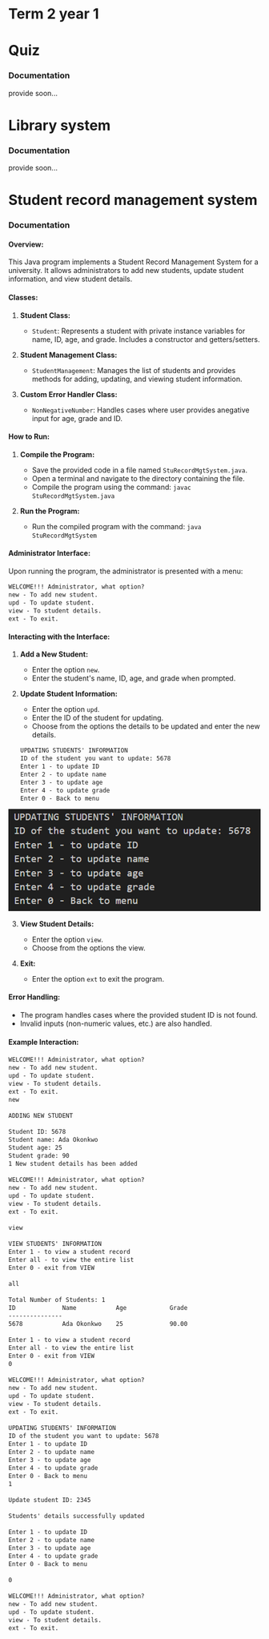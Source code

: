 # Term 2 year 1
# Quiz
### Documentation
provide soon...
# Library system
### Documentation
provide soon...

# Student record management system
### Documentation

#### Overview:

This Java program implements a Student Record Management System for a university. It allows administrators to add new students, update student information, and view student details.

#### Classes:

1. **Student Class:**
    - `Student`: Represents a student with private instance variables for name, ID, age, and grade. Includes a constructor and getters/setters.

2. **Student Management Class:**
    - `StudentManagement`: Manages the list of students and provides methods for adding, updating, and viewing student information.

3. **Custom Error Handler Class:**
    - `NonNegativeNumber`: Handles cases where user provides anegative input for age, grade and ID.


#### How to Run:

1. **Compile the Program:**
    - Save the provided code in a file named `StuRecordMgtSystem.java`.
    - Open a terminal and navigate to the directory containing the file.
    - Compile the program using the command: `javac StuRecordMgtSystem.java`

2. **Run the Program:**
    - Run the compiled program with the command: `java StuRecordMgtSystem`

#### Administrator Interface:

Upon running the program, the administrator is presented with a menu:

```
WELCOME!!! Administrator, what option?
new - To add new student. 
upd - To update student.  
view - To student details.
ext - To exit.
```

#### Interacting with the Interface:

1. **Add a New Student:**
    - Enter the option `new`.
    - Enter the student's name, ID, age, and grade when prompted.

2. **Update Student Information:**
    - Enter the option `upd`.
    - Enter the ID of the student for updating.
    - Choose from the options the details to be updated and enter the new details.

    ```
    UPDATING STUDENTS' INFORMATION
    ID of the student you want to update: 5678
    Enter 1 - to update ID   
    Enter 2 - to update name 
    Enter 3 - to update age  
    Enter 4 - to update grade
    Enter 0 - Back to menu   
    ```
![upadating menu](image.png)

3. **View Student Details:**
    - Enter the option `view`.
    - Choose from the options the view.

4. **Exit:**
    - Enter the option `ext` to exit the program.

#### Error Handling:

- The program handles cases where the provided student ID is not found.
- Invalid inputs (non-numeric values, etc.) are also handled.

#### Example Interaction:

```
WELCOME!!! Administrator, what option?
new - To add new student. 
upd - To update student.  
view - To student details.
ext - To exit.
new

ADDING NEW STUDENT

Student ID: 5678
Student name: Ada Okonkwo
Student age: 25
Student grade: 90
1 New student details has been added

WELCOME!!! Administrator, what option?      
new - To add new student.
upd - To update student.
view - To student details.
ext - To exit.

view

VIEW STUDENTS' INFORMATION
Enter 1 - to view a student record
Enter all - to view the entire list
Enter 0 - exit from VIEW

all  

Total Number of Students: 1
ID             Name           Age            Grade          
---------------
5678           Ada Okonkwo    25             90.00   

Enter 1 - to view a student record
Enter all - to view the entire list
Enter 0 - exit from VIEW
0

WELCOME!!! Administrator, what option?      
new - To add new student.
upd - To update student.
view - To student details.
ext - To exit.

UPDATING STUDENTS' INFORMATION
ID of the student you want to update: 5678
Enter 1 - to update ID   
Enter 2 - to update name 
Enter 3 - to update age  
Enter 4 - to update grade
Enter 0 - Back to menu   
1

Update student ID: 2345 

Students' details successfully updated

Enter 1 - to update ID
Enter 2 - to update name
Enter 3 - to update age
Enter 4 - to update grade
Enter 0 - Back to menu

0

WELCOME!!! Administrator, what option?      
new - To add new student.
upd - To update student.
view - To student details.
ext - To exit.
```

